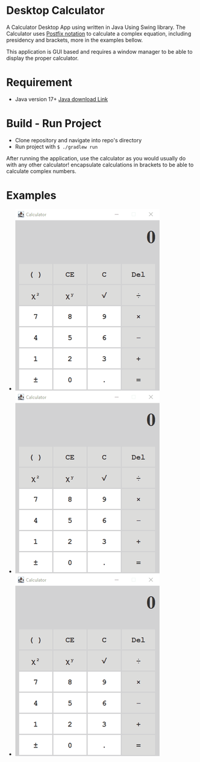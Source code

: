 # Desktop Calculator
A Calculator Desktop App using written in Java Using Swing library.
The Calculator uses <a href="https://en.wikipedia.org/wiki/Reverse_Polish_notation">Postfix notation</a> to calculate a complex equation, including presidency and brackets, more in the examples bellow.

This application is GUI based and requires a window manager to be able to display the proper calculator.

# Requirement
- Java version 17+ <a href="https://www.oracle.com/de/java/technologies/downloads/">Java download Link</a>

# Build - Run Project
- Clone repository and navigate into repo's directory
- Run project with `$ ./gradlew run`

After running the application, use the calculator as you would usually do with any other calculator! encapsulate calculations in brackets to be able to calculate complex numbers.

# Examples
- <img src="./examples/example1.gif" alt="calculating 2*(5+5)-2" />
- <img src="./examples/example2.gif" alt="calculating -56 * 2" />
- <img src="./examples/example3.gif" alt="calculating 2^2+2" />
